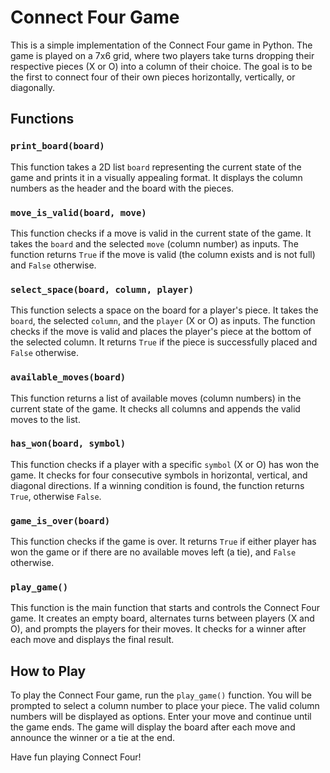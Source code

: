 # Connect Four Game

This is a simple implementation of the Connect Four game in Python. The game is played on a 7x6 grid, where two players take turns dropping their respective pieces (X or O) into a column of their choice. The goal is to be the first to connect four of their own pieces horizontally, vertically, or diagonally.

## Functions

### `print_board(board)`

This function takes a 2D list `board` representing the current state of the game and prints it in a visually appealing format. It displays the column numbers as the header and the board with the pieces.

### `move_is_valid(board, move)`

This function checks if a move is valid in the current state of the game. It takes the `board` and the selected `move` (column number) as inputs. The function returns `True` if the move is valid (the column exists and is not full) and `False` otherwise.

### `select_space(board, column, player)`

This function selects a space on the board for a player's piece. It takes the `board`, the selected `column`, and the `player` (X or O) as inputs. The function checks if the move is valid and places the player's piece at the bottom of the selected column. It returns `True` if the piece is successfully placed and `False` otherwise.

### `available_moves(board)`

This function returns a list of available moves (column numbers) in the current state of the game. It checks all columns and appends the valid moves to the list.

### `has_won(board, symbol)`

This function checks if a player with a specific `symbol` (X or O) has won the game. It checks for four consecutive symbols in horizontal, vertical, and diagonal directions. If a winning condition is found, the function returns `True`, otherwise `False`.

### `game_is_over(board)`

This function checks if the game is over. It returns `True` if either player has won the game or if there are no available moves left (a tie), and `False` otherwise.

### `play_game()`

This function is the main function that starts and controls the Connect Four game. It creates an empty board, alternates turns between players (X and O), and prompts the players for their moves. It checks for a winner after each move and displays the final result.

## How to Play

To play the Connect Four game, run the `play_game()` function. You will be prompted to select a column number to place your piece. The valid column numbers will be displayed as options. Enter your move and continue until the game ends. The game will display the board after each move and announce the winner or a tie at the end.

Have fun playing Connect Four!

